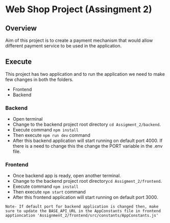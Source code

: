 # Web Shop Project (Assingment 2)

## Overview

Aim of this project is to create a payment mechanism that would allow different payment service to be used in the application. 

## Execute

This project has two application and to run the application we need to make few changes in both the folders.

* Frontend
* Backend

### Backend

* Open terminal
* Change to the backend project root directory `cd Assigment_2/backend`.
* Execute command `npm install`
* Then execute `npm run dev` command
* After this backend application will start running on default port 4000. If there is a need to change this the change the PORT variable in the .env file. 

### Frontend

* Once backend app is ready, open another terminal.
* Change to the backend project root directory`cd Assigment_2/frontend`.
* Execute command `npm install`
* Then execute `npm start` command
* After this frontend application will start running on default port 3000.


`Note- If default port for backend application is changed then, make sure to update the BASE_API_URL in the AppConstants file in frontend apptioncation 'Assignment_2/frontend/src/constants/AppConstants.js'`